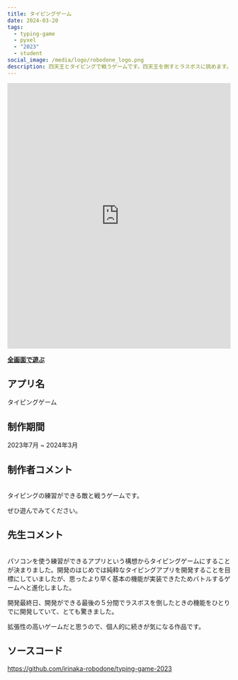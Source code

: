 ```yaml
---
title: タイピングゲーム
date: 2024-03-20
tags:
  - typing-game
  - pyxel
  - "2023"
  - student
social_image: /media/logo/robodone_logo.png
description: 四天王とタイピングで戦うゲームです。四天王を倒すとラスボスに挑めます。Python で Pyxel というゲーム開発エンジンを使って開発しました。キーボードが必要です。
---
```


<iframe src="https://irinaka-robodone.github.io/typing-game-2023/typing-game-2023" width="100%" height="600px" frameborder="0" scrolling="no"></iframe>

<b>[全画面で遊ぶ](https://irinaka-robodone.github.io/typing-game-2023/typing-game-2023)</b>

## アプリ名
タイピングゲーム

## 制作期間
2023年7月 ~ 2024年3月

## 制作者コメント
<br>
タイピングの練習ができる敵と戦うゲームです。

ぜひ遊んでみてください。

## 先生コメント
<br>
パソコンを使う練習ができるアプリという構想からタイピングゲームにすることが決まりました。開発のはじめでは純粋なタイピングアプリを開発することを目標にしていましたが、思ったより早く基本の機能が実装できたためバトルするゲームへと進化しました。

開発最終日、開発ができる最後の５分間でラスボスを倒したときの機能をひとりでに開発していて、とても驚きました。

拡張性の高いゲームだと思うので、個人的に続きが気になる作品です。

## ソースコード
https://github.com/irinaka-robodone/typing-game-2023